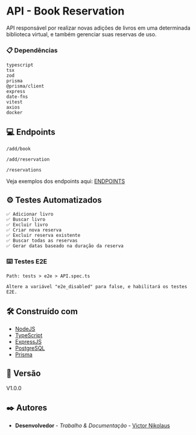 # API - Book Reservation

API responsável por realizar novas adições de livros em uma determinada biblioteca virtual, e também gerenciar suas reservas de uso.

### 📋 Dependências

```
typescript
tsx
zod
prisma 
@prisma/client
express
date-fns
vitest
axios
docker

```

## 💻 Endpoints

```
/add/book

/add/reservation

/reservations
```

Veja exemplos dos endpoints aqui: [ENDPOINTS](./imgs/)


## ⚙️ Testes Automatizados

```
✅ Adicionar livro
✅ Buscar livro
✅ Excluir livro
✅ Criar nova reserva
✅ Excluir reserva existente
✅ Buscar todas as reservas
✅ Gerar datas baseado na duração da reserva
```

### ⌨️ Testes E2E

```
Path: tests > e2e > API.spec.ts

Altere a variável "e2e_disabled" para false, e habilitará os testes E2E.
```


## 🛠️ Construído com

* [NodeJS](https://nodejs.org/en)
* [TypeScript](https://www.typescriptlang.org/)
* [ExpressJS](https://expressjs.com/pt-br/)
* [PostgreSQL](https://www.postgresql.org/)
* [Prisma](https://www.prisma.io/)

## 📌 Versão

V1.0.0

## ✒️ Autores

* **Desenvolvedor** - *Trabalho & Documentação* - [Victor Nikolaus](https://github.com/vnikolaus)